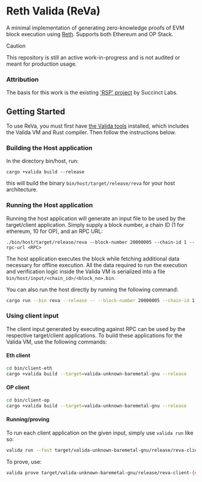 # Reth Valida (ReVa)

A minimal implementation of generating zero-knowledge proofs of EVM block execution using [Reth](https://github.com/paradigmxyz/reth). Supports both Ethereum and OP Stack.

> [!CAUTION]
>
> This repository is still an active work-in-progress and is not audited or meant for production usage.

### Attribution

The basis for this work is the existing ['RSP' project](https://github.com/succinctlabs/rsp) by Succinct Labs.

## Getting Started

To use ReVa, you must first have [the Valida tools](https://github.com/lita-xyz/valida-releases) installed, which includes the Valida VM and Rust compiler. Then follow the instructions below.

### Building the Host application

In the directory bin/host, run:

```console
cargo +valida build --release
```

this will build the binary `bin/host/target/release/reva` for your host architecture.

### Running the Host application

Running the host application will generate an input file to be used by the target/client application. Simply supply a block number, a chain ID (1 for ethereum, 10 for OP), and an RPC URL:

```console
./bin/host/target/release/reva --block-number 20000005 --chain-id 1 --rpc-url <RPC>
```

The host application executes the block while fetching additional data necessary for offline execution. All the data required to run the execution and verification logic inside the Valida VM is serialized into a file `bin/host/input/<chain_id>/<block_no>.bin`.

You can also run the host directly by running the following command:

```bash
cargo run --bin reva --release -- --block-number 20000005 --chain-id 1 --rpc-url <RPC>
```

### Using client input

The client input generated by executing against RPC can be used by the respective target/client applications. To build these applications for the Valida VM, use the following commands:

#### Eth client

```bash
cd bin/client-eth
cargo +valida build --target=valida-unknown-baremetal-gnu --release
```

#### OP client

```bash
cd bin/client-op
cargo +valida build --target=valida-unknown-baremetal-gnu --release
```

#### Running/proving

To run each client application on the given input, simply use `valida run` like so:

```bash
valida run --fast target/valida-unknown-baremetal-gnu/release/reva-client-{op,eth} log < bin/host/input/<chain_id>/<block_no>.bin
```

To prove, use:

```bash
valida prove target/valida-unknown-baremetal-gnu/release/reva-client-{op,eth} log < bin/host/input/<chain_id>/<block_no>.bin
```
